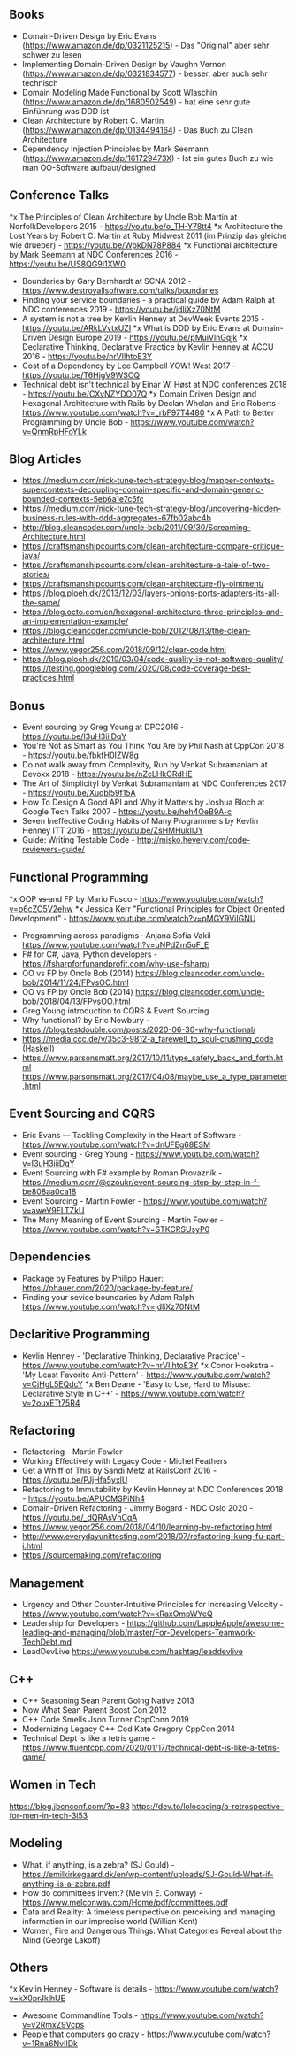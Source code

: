 ## Books
* Domain-Driven Design by Eric Evans (https://www.amazon.de/dp/0321125215) - Das "Original" aber sehr schwer zu lesen
* Implementing Domain-Driven Design by Vaughn Vernon (https://www.amazon.de/dp/0321834577) - besser, aber auch sehr technisch
* Domain Modeling Made Functional by Scott Wlaschin (https://www.amazon.de/dp/1680502549) - hat eine sehr gute Einführung was DDD ist
* Clean Architecture by Robert C. Martin (https://www.amazon.de/dp/0134494164) - Das Buch zu Clean Architecture
* Dependency Injection Principles by Mark Seemann (https://www.amazon.de/dp/161729473X) - Ist ein gutes Buch zu wie man OO-Software aufbaut/designed

## Conference Talks
*x The Principles of Clean Architecture by Uncle Bob Martin at  NorfolkDevelopers 2015 - https://youtu.be/o_TH-Y78tt4
*x Architecture the Lost Years by Robert C. Martin at Ruby Midwest 2011 (im Prinzip das gleiche wie drueber) - https://youtu.be/WpkDN78P884
*x Functional architecture by Mark Seemann at NDC Conferences 2016 - https://youtu.be/US8QG9I1XW0
* Boundaries by Gary Bernhardt at SCNA 2012 - https://www.destroyallsoftware.com/talks/boundaries
* Finding your service boundaries - a practical guide by Adam Ralph at NDC conferences 2019 - https://youtu.be/jdliXz70NtM
* A system is not a tree by Kevlin Henney at  DevWeek Events 2015 - https://youtu.be/ARkLVvtxUZI
*x What is DDD by Eric Evans at Domain-Driven Design Europe 2019 - https://youtu.be/pMuiVlnGqjk
*x Declarative Thinking, Declarative Practice by Kevlin Henney at ACCU 2016 - https://youtu.be/nrVIlhtoE3Y
* Cost of a Dependency by Lee Campbell YOW! West 2017 - https://youtu.be/T6HjgV9WSCQ
* Technical debt isn't technical by Einar W. Høst at NDC conferences 2018 - https://youtu.be/CXyNZYDO07Q
*x Domain Driven Design and Hexagonal Architecture with Rails by Declan Whelan and Eric Roberts - https://www.youtube.com/watch?v=_rbF97T4480
*x A Path to Better Programming by Uncle Bob - https://www.youtube.com/watch?v=QnmRpHFoYLk

## Blog Articles
* https://medium.com/nick-tune-tech-strategy-blog/mapper-contexts-supercontexts-decoupling-domain-specific-and-domain-generic-bounded-contexts-5eb6a1e7c5fc
* https://medium.com/nick-tune-tech-strategy-blog/uncovering-hidden-business-rules-with-ddd-aggregates-67fb02abc4b
* http://blog.cleancoder.com/uncle-bob/2011/09/30/Screaming-Architecture.html
* https://craftsmanshipcounts.com/clean-architecture-compare-critique-java/
* https://craftsmanshipcounts.com/clean-architecture-a-tale-of-two-stories/
* https://craftsmanshipcounts.com/clean-architecture-fly-ointment/
* https://blog.ploeh.dk/2013/12/03/layers-onions-ports-adapters-its-all-the-same/
* https://blog.octo.com/en/hexagonal-architecture-three-principles-and-an-implementation-example/
* https://blog.cleancoder.com/uncle-bob/2012/08/13/the-clean-architecture.html
* https://www.yegor256.com/2018/09/12/clear-code.html
* https://blog.ploeh.dk/2019/03/04/code-quality-is-not-software-quality/
https://testing.googleblog.com/2020/08/code-coverage-best-practices.html

## Bonus
* Event sourcing by Greg Young at DPC2016 - https://youtu.be/I3uH3iiiDqY
* You're Not as Smart as You Think You Are by Phil Nash at CppCon 2018 - https://youtu.be/fbkfH0IZW8g
* Do not walk away from Complexity, Run by Venkat Subramaniam at Devoxx 2018 - https://youtu.be/nZcLHkORdHE
* The Art of SimplicityI by Venkat Subramaniam at NDC Conferences 2017 - https://youtu.be/Xuqbl59f15A
* How To Design A Good API and Why it Matters by Joshua Bloch at Google Tech Talks 2007 - https://youtu.be/heh4OeB9A-c
* Seven Ineffective Coding Habits of Many Programmers by Kevlin Henney ITT 2016 - https://youtu.be/ZsHMHukIlJY
* Guide: Writing Testable Code - http://misko.hevery.com/code-reviewers-guide/

## Functional Programming
*x OOP v̶s̶ and FP by Mario Fusco - https://www.youtube.com/watch?v=p6cZO5V2ehw
*x Jessica Kerr "Functional Principles for Object Oriented Development" - https://www.youtube.com/watch?v=pMGY9ViIGNU
* Programming across paradigms · Anjana Sofia Vakil - https://www.youtube.com/watch?v=uNPdZm5oF_E
* F# for C#, Java, Python developers - https://fsharpforfunandprofit.com/why-use-fsharp/
* OO vs FP by Oncle Bob (2014) https://blog.cleancoder.com/uncle-bob/2014/11/24/FPvsOO.html
* OO vs FP by Oncle Bob (2014) https://blog.cleancoder.com/uncle-bob/2018/04/13/FPvsOO.html
* Greg Young introduction to CQRS & Event Sourcing
* Why functional? by Eric Newbury - https://blog.testdouble.com/posts/2020-06-30-why-functional/
* https://media.ccc.de/v/35c3-9812-a_farewell_to_soul-crushing_code (Haskell)
* https://www.parsonsmatt.org/2017/10/11/type_safety_back_and_forth.html
https://www.parsonsmatt.org/2017/04/08/maybe_use_a_type_parameter.html

## Event Sourcing and CQRS
* Eric Evans — Tackling Complexity in the Heart of Software - https://www.youtube.com/watch?v=dnUFEg68ESM
* Event sourcing - Greg Young - https://www.youtube.com/watch?v=I3uH3iiiDqY
* Event Sourcing with F# example by Roman Provazník - https://medium.com/@dzoukr/event-sourcing-step-by-step-in-f-be808aa0ca18
* Event Sourcing - Martin Fowler - https://www.youtube.com/watch?v=aweV9FLTZkU
* The Many Meaning of Event Sourcing - Martin Fowler - https://www.youtube.com/watch?v=STKCRSUsyP0

## Dependencies
* Package by Features by Philipp Hauer: https://phauer.com/2020/package-by-feature/
* Finding your sevice boundaries by Adam Ralph https://www.youtube.com/watch?v=jdliXz70NtM

## Declaritive Programming
* Kevlin Henney - 'Declarative Thinking, Declarative Practice' - https://www.youtube.com/watch?v=nrVIlhtoE3Y
*x Conor Hoekstra - 'My Least Favorite Anti-Pattern' - https://www.youtube.com/watch?v=CjHgL5EQdcY
*x Ben Deane - 'Easy to Use, Hard to Misuse: Declarative Style in C++' - https://www.youtube.com/watch?v=2ouxETt75R4

## Refactoring
* Refactoring - Martin Fowler
* Working Effectively with Legacy Code - Michel Feathers
* Get a Whiff of This by Sandi Metz at RailsConf 2016 - https://youtu.be/PJjHfa5yxlU
* Refactoring to Immutability by Kevlin Henney at NDC Conferences 2018 - https://youtu.be/APUCMSPiNh4
* Domain-Driven Refactoring - Jimmy Bogard - NDC Oslo 2020 - https://youtu.be/_dQRAsVhCqA
* https://www.yegor256.com/2018/04/10/learning-by-refactoring.html
* http://www.everydayunittesting.com/2018/07/refactoring-kung-fu-part-i.html
* https://sourcemaking.com/refactoring

## Management
* Urgency and Other Counter-Intuitive Principles for Increasing Velocity - https://www.youtube.com/watch?v=kRaxOmpWYeQ
* Leadership for Developers - https://github.com/LappleApple/awesome-leading-and-managing/blob/master/For-Developers-Teamwork-TechDebt.md
* LeadDevLive https://www.youtube.com/hashtag/leaddevlive

## C++
* C++ Seasoning Sean Parent Going Native 2013
* Now What Sean Parent Boost Con 2012
* C++ Code Smells Json Turner CppConn 2019
* Modernizing Legacy C++ Cod Kate Gregory CppCon 2014
* Technical Dept is like a tetris game - https://www.fluentcpp.com/2020/01/17/technical-debt-is-like-a-tetris-game/

## Women in Tech
https://blog.jbcnconf.com/?p=83
https://dev.to/lolocoding/a-retrospective-for-men-in-tech-3i53

## Modeling
* What, if anything, is a zebra? (SJ Gould) - https://emilkirkegaard.dk/en/wp-content/uploads/SJ-Gould-What-if-anything-is-a-zebra.pdf
* How do committees invent? (Melvin E. Conway) - https://www.melconway.com/Home/pdf/committees.pdf
* Data and Reality: A timeless perspective on perceiving and managing information in our imprecise world (Willian Kent)
* Women, Fire and Dangerous Things: What Categories Reveal about the Mind (George Lakoff)

## Others
*x Kevlin Henney - Software is details - https://www.youtube.com/watch?v=kX0prJklhUE
* Awesome Commandline Tools - https://www.youtube.com/watch?v=v2RmxZ9Vcps
* People that computers go crazy - https://www.youtube.com/watch?v=1Rna6NvIIDk
